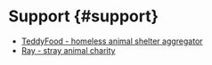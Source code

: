 # Support {#support}

- [TeddyFood - homeless animal shelter aggregator](https://teddyfood.com/en/?ref=oWxsNPj2XClIk5x)
- [Ray - stray animal charity](https://rayfund.ru/get_involved/donate/)
